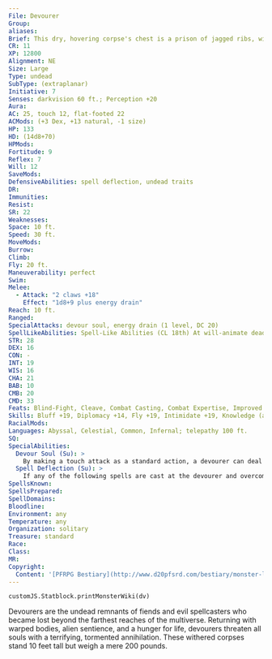 ```yaml
---
File: Devourer
Group: 
aliases: 
Brief: This dry, hovering corpse's chest is a prison of jagged ribs, within which is trapped a small tormented ghostly form.
CR: 11
XP: 12800
Alignment: NE
Size: Large
Type: undead
SubType: (extraplanar)
Initiative: 7
Senses: darkvision 60 ft.; Perception +20
Aura: 
AC: 25, touch 12, flat-footed 22
ACMods: (+3 Dex, +13 natural, -1 size)
HP: 133
HD: (14d8+70)
HPMods: 
Fortitude: 9
Reflex: 7
Will: 12
SaveMods: 
DefensiveAbilities: spell deflection, undead traits
DR: 
Immunities: 
Resist: 
SR: 22
Weaknesses: 
Space: 10 ft.
Speed: 30 ft.
MoveMods: 
Burrow: 
Climb: 
Fly: 20 ft.
Maneuverability: perfect
Swim: 
Melee: 
  - Attack: "2 claws +18"
    Effect: "1d8+9 plus energy drain"
Reach: 10 ft.
Ranged: 
SpecialAttacks: devour soul, energy drain (1 level, DC 20)
SpellLikeAbilities: Spell-Like Abilities (CL 18th) At will-animate dead, bestow curse (DC 19), confusion (DC 19), control undead (DC 22), death knell (DC 17), ghoul touch (DC 17), inflict serious wounds (DC 18), lesser planar ally, ray of enfeeblement, spectral hand, suggestion (DC 18), true seeing, vampiric touch (DC 18)
STR: 28
DEX: 16
CON: -
INT: 19
WIS: 16
CHA: 21
BAB: 10
CMB: 20
CMD: 33
Feats: Blind-Fight, Cleave, Combat Casting, Combat Expertise, Improved Initiative, Improved Sunder, Power Attack
Skills: Bluff +19, Diplomacy +14, Fly +19, Intimidate +19, Knowledge (arcana) +21, Knowledge (planes) +18, Perception +20, Sense Motive +17, Spellcraft +21, Stealth +6
RacialMods: 
Languages: Abyssal, Celestial, Common, Infernal; telepathy 100 ft.
SQ: 
SpecialAbilities:
  Devour Soul (Su): >
    By making a touch attack as a standard action, a devourer can deal 12d6+18 points of damage as if using a slay living spell. A DC 22 Fortitude save reduces this damage to 3d6+18. The soul of a creature slain by this attack becomes trapped within the devourer's chest. The creature cannot be brought back to life until the devourer's destruction (or a spell deflection-see below) releases its soul. A devourer can hold only one soul at a time. The trapped essence provides a devourer with 5 essence points for each Hit Die possessed by the soul. A devourer must expend essence points when it uses a spell-like ability equal to the spell's level (for sake of ease, spell levels for its spell-like abilities are included in its stats to the left in superscript). At the start of an encounter, a devourer generally has 3d4+3 essence points available. The trapped essence gains one permanent negative level for every 5 points of essence drained-these negative levels remain if the creature is brought back to life (but they do not stack with any negative levels imparted by being brought back to life). A soul that is completely consumed may only be restored to life by a miracle or wish. The save DC is Charisma-based.
  Spell Deflection (Su): >
    If any of the following spells are cast at the devourer and overcome its spell resistance, they instead affect a devoured soul: banishment, chaos hammer, confusion, crushing despair, detect thoughts, dispel evil, dominate person, fear, geas/quest, holy word, hypnotism, imprisonment, magic jar, maze, suggestion, trap the soul, or any form of charm or compulsion. While none of these effects harms the soul, the caster makes a DC 25 caster level check when a spell is deflected-success indicates that the trapped soul is released from its prison and the creature whose body it belonged to can now be restored to life as normal.
SpellsKnown: 
SpellsPrepared: 
SpellDomains: 
Bloodline: 
Environment: any
Temperature: any
Organization: solitary
Treasure: standard
Race: 
Class: 
MR: 
Copyright:
  Content: '[PFRPG Bestiary](http://www.d20pfsrd.com/bestiary/monster-listings/undead/devourer)'
---
```

```dataviewjs
customJS.Statblock.printMonsterWiki(dv)
```
Devourers are the undead remnants of fiends and evil spellcasters who became lost beyond the farthest reaches of the multiverse. Returning with warped bodies, alien sentience, and a hunger for life, devourers threaten all souls with a terrifying, tormented annihilation. These withered corpses stand 10 feet tall but weigh a mere 200 pounds.
